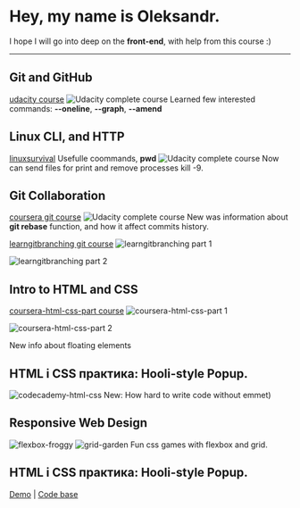 # Hey, my name is Oleksandr.
I hope I will go into deep on the **front-end**, with help from this course :)

---

## Git and GitHub 
[udacity course](https://www.udacity.com/course/version-control-with-git--ud123)
![Udacity complete course](https://github.com/Dovahkiin1991/kottans-frontend/blob/main/images/lesson1-udacity.png)
Learned few interested commands:
**--oneline**, **--graph**, **--amend**

## Linux CLI, and HTTP
 [linuxsurvival](https://linuxsurvival.com/)
Usefulle coommands, **pwd**
![Udacity complete course](https://github.com/Dovahkiin1991/kottans-frontend/blob/main/task_linux_cli/lesson2-linuxsurvival.png)
Now can send files for print and remove processes kill -9.

## Git Collaboration
[coursera git course](https://www.coursera.org/learn/introduction-git-github)
![Udacity complete course](https://github.com/Dovahkiin1991/kottans-frontend/blob/main/task_git_collaboration/lesson3-coursera-git.png)
New was information about **git rebase** function, and how it affect commits history.

[learngitbranching git course](https://learngitbranching.js.org/)
![learngitbranching part 1](https://github.com/Dovahkiin1991/kottans-frontend/blob/main/task_git_collaboration/lesson3-gitbranching1.png)

![learngitbranching part 2](https://github.com/Dovahkiin1991/kottans-frontend/blob/main/task_git_collaboration/lesson3-gitbranching2.png)

## Intro to HTML and CSS
[coursera-html-css-part course](https://www.coursera.org/learn/html-css-javascript-for-web-developers)
![coursera-html-css-part 1](https://github.com/Dovahkiin1991/kottans-frontend/blob/main/task_html_css_intro/lesson4-coursera1.png)

![coursera-html-css-part 2](https://github.com/Dovahkiin1991/kottans-frontend/blob/main/task_html_css_intro/lesson4-coursera2.png)

New info about floating elements

## HTML і CSS практика: Hooli-style Popup.
 ![codecademy-html-css](https://github.com/Dovahkiin1991/kottans-frontend/blob/main/task_html_css_intro/lesson4-html-and-css.png)
New: How hard to write code without emmet)

## Responsive Web Design
![flexbox-froggy](https://github.com/Dovahkiin1991/kottans-frontend/blob/main/task_responsive_web_design/lesson5-flexboxfroggy.png) 
![grid-garden](https://github.com/Dovahkiin1991/kottans-frontend/blob/main/task_responsive_web_design/lesson5-cssgridgarden.png)
Fun css games with flexbox and grid.

## HTML і CSS практика: Hooli-style Popup.
[Demo](https://dovahkiin1991.github.io/html-css-popup/) |
[Code base](https://github.com/Dovahkiin1991/html-css-popup)
